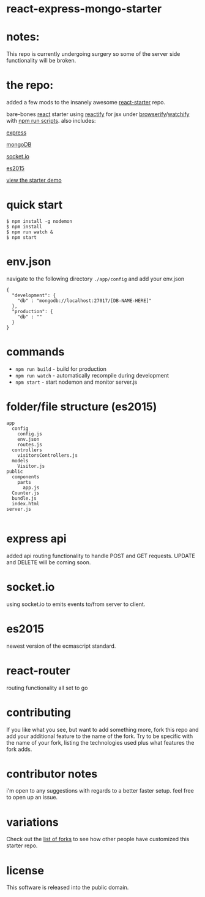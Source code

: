 # react-express-mongo-starter

# notes: 

This repo is currently undergoing surgery so some of the server side functionality will be broken.

# the repo:

added a few mods to the insanely awesome [react-starter](https://github.com/substack/react-starter) repo.  

bare-bones [react](https://facebook.github.io/react/) starter
using [reactify](https://npmjs.com/package/reactify) for jsx
under [browserify](http://browserify.org)/[watchify](https://npmjs.com/package/watchify)
with [npm run scripts](http://substack.net/task_automation_with_npm_run).
also includes:

[express](http://expressjs.com/)

[mongoDB](https://www.mongodb.org/)

[socket.io](http://socket.io/)

[es2015](https://babeljs.io/docs/learn-es2015/)

[view the starter demo](http://substack.neocities.org/react_starter.html)


# quick start

```
$ npm install -g nodemon
$ npm install
$ npm run watch &
$ npm start
```

# env.json
navigate to the following directory `./app/config` and add your env.json

```
{
  "development": {
    "db" : "mongodb://localhost:27017/[DB-NAME-HERE]"
  },
  "production": {
    "db" : ""
  }
}
```

# commands

* `npm run build` - build for production
* `npm run watch` - automatically recompile during development
* `npm start` - start nodemon and monitor server.js

# folder/file structure (es2015)

``` 
app
  config
    config.js
    env.json
    routes.js
  controllers
    visitorsControllers.js
  models
    Visitor.js
public
  components
    parts
      app.js
  Counter.js
  bundle.js
  index.html
server.js
    
```
# express api
added api routing functionality to handle POST and GET requests. UPDATE and DELETE will be coming soon.

# socket.io
using socket.io to emits events to/from server to client.

# es2015
newest version of the ecmascript standard.

# react-router
routing functionality all set to go


# contributing

If you like what you see, but want to add something more, fork this repo and add
your additional feature to the name of the fork. Try to be specific with the
name of your fork, listing the technologies used plus what features the fork
adds.

# contributor notes

i'm open to any suggestions with regards to a better faster setup.  feel free to open up an issue.


# variations

Check out the [list of forks](https://github.com/substack/react-starter/network/members)
to see how other people have customized this starter repo.

# license

This software is released into the public domain.

